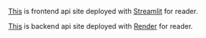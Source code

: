 [This](https://hameln-api.streamlit.app/) is frontend api site deployed with [Streamlit](https://streamlit.com/) for <!-- [ハーメルン](https://syosetu.org/) --> reader.

[This](https://hameln-api.onrender.com/docs) is backend api site deployed with [Render](https://render.com/) for <!-- [ハーメルン](https://syosetu.org/) --> reader.
